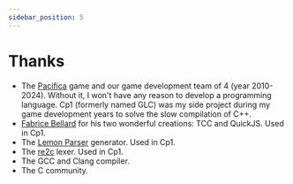 ```yaml
---
sidebar_position: 5
---
```


# Thanks
- The [Pacifica](https://www.youtube.com/results?search_query=pacifica+online) game and our game development team of 4 (year 2010-2024). Without it, I won't have any reason to develop a programming language. Cp1 (formerly named GLC) was my side project during my game development years to solve the slow compilation of C++.
- [Fabrice Bellard](https://bellard.org/) for his two wonderful creations: TCC and QuickJS. Used in Cp1.
- The [Lemon Parser](https://sqlite.org/src/doc/trunk/doc/lemon.html) generator. Used in Cp1.
- The [re2c](https://re2c.org/) lexer. Used in Cp1.
- The GCC and Clang compiler.
- The C community.
